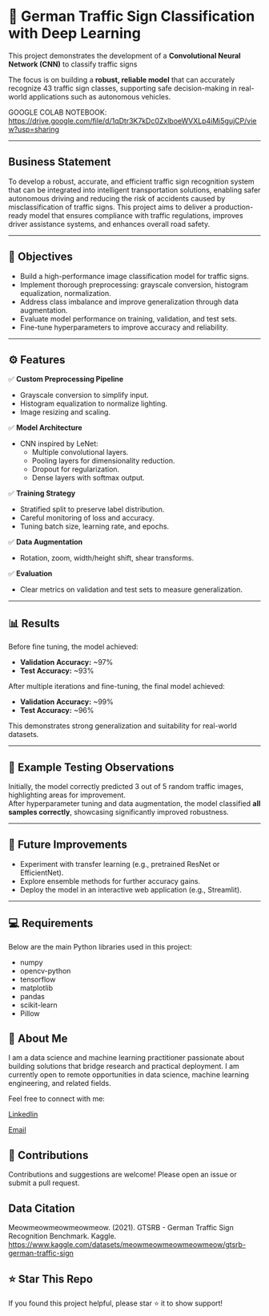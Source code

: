 

# 🛑 German Traffic Sign Classification with Deep Learning

This project demonstrates the development of a **Convolutional Neural Network (CNN)** to classify traffic signs 

The focus is on building a **robust, reliable model** that can accurately recognize 43 traffic sign classes, supporting safe decision-making in real-world applications such as autonomous vehicles.

GOOGLE COLAB NOTEBOOK: https://drive.google.com/file/d/1qDtr3K7kDc0ZxlboeWVXLp4iMi5gujCP/view?usp=sharing

---
  ## Business Statement

To develop a robust, accurate, and efficient traffic sign recognition system that can be integrated into intelligent transportation solutions, enabling safer autonomous driving 
and reducing the risk of accidents caused by misclassification of traffic signs. This project aims to deliver a production-ready model that ensures compliance with traffic regulations, improves driver assistance systems, and enhances overall road safety.


---
## 🎯 Objectives

- Build a high-performance image classification model for traffic signs.
- Implement thorough preprocessing: grayscale conversion, histogram equalization, normalization.
- Address class imbalance and improve generalization through data augmentation.
- Evaluate model performance on training, validation, and test sets.
- Fine-tune hyperparameters to improve accuracy and reliability.

---

## ⚙️ Features

✅ **Custom Preprocessing Pipeline**
- Grayscale conversion to simplify input.
- Histogram equalization to normalize lighting.
- Image resizing and scaling.

✅ **Model Architecture**
- CNN inspired by LeNet:
  - Multiple convolutional layers.
  - Pooling layers for dimensionality reduction.
  - Dropout for regularization.
  - Dense layers with softmax output.

✅ **Training Strategy**
- Stratified split to preserve label distribution.
- Careful monitoring of loss and accuracy.
- Tuning batch size, learning rate, and epochs.

✅ **Data Augmentation**
- Rotation, zoom, width/height shift, shear transforms.

✅ **Evaluation**
- Clear metrics on validation and test sets to measure generalization.

---

## 📊 Results

Before fine tuning, the model achieved:

- **Validation Accuracy:** ~97%
- **Test Accuracy:** ~93%

After multiple iterations and fine-tuning, the final model achieved:

- **Validation Accuracy:** ~99%
- **Test Accuracy:** ~96%

This demonstrates strong generalization and suitability for real-world datasets.

---

## 🧪 Example Testing Observations

Initially, the model correctly predicted 3 out of 5 random traffic images, highlighting areas for improvement.  
After hyperparameter tuning and data augmentation, the model classified **all samples correctly**, showcasing significantly improved robustness.

---

## 🧠 Future Improvements

- Experiment with transfer learning (e.g., pretrained ResNet or EfficientNet).
- Explore ensemble methods for further accuracy gains.
- Deploy the model in an interactive web application (e.g., Streamlit).

---

## 💻 Requirements

Below are the main Python libraries used in this project:

- numpy
- opencv-python
- tensorflow
- matplotlib
- pandas
- scikit-learn
- Pillow


## 💼 About Me

I am a data science and machine learning practitioner passionate about building solutions that bridge research and practical deployment.
I am currently open to remote opportunities in data science, machine learning engineering, and related fields.

Feel free to connect with me:

[Linkedlin](https://www.linkedin.com/in/patrickedosoma/)

[Email](edosomapatrick41@gmail.com)

## 🤝 Contributions

Contributions and suggestions are welcome! Please open an issue or submit a pull request.

## Data Citation

Meowmeowmeowmeowmeow. (2021). GTSRB - German Traffic Sign Recognition Benchmark. Kaggle. 
https://www.kaggle.com/datasets/meowmeowmeowmeowmeow/gtsrb-german-traffic-sign


## ⭐️ Star This Repo

If you found this project helpful, please star ⭐️ it to show support!
